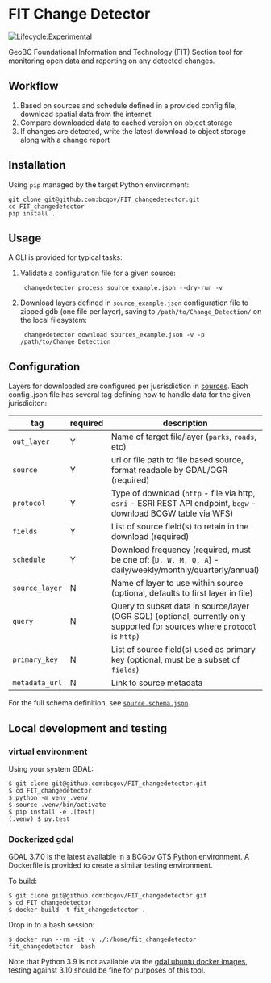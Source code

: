 # FIT Change Detector 

[![Lifecycle:Experimental](https://img.shields.io/badge/Lifecycle-Experimental-339999)](https://github.com/bcgov/repomountie/blob/master/doc/lifecycle-badges.md)

GeoBC Foundational Information and Technology (FIT) Section tool for monitoring open data and reporting on any detected changes.

## Workflow

1. Based on sources and schedule defined in a provided config file, download spatial data from the internet
2. Compare downloaded data to cached version on object storage
3. If changes are detected, write the latest download to object storage along with a change report


## Installation

Using `pip` managed by the target Python environment:

	git clone git@github.com:bcgov/FIT_changedetector.git
	cd FIT_changedetector
	pip install .


## Usage

A CLI is provided for typical tasks:

1. Validate a configuration file for a given source:
	
		changedetector process source_example.json --dry-run -v

2. Download layers defined in `source_example.json` configuration file to zipped gdb (one file per layer),
   saving to `/path/to/Change_Detection/` on the local filesystem:

		changedetector download sources_example.json -v -p /path/to/Change_Detection


## Configuration

Layers for downloaded are configured per jusrisdiction in [sources](sources). 
Each config .json file has several tag defining how to handle data for the given jurisdiciton:

| tag            | required              | description                                                                          |
|----------------| --------------------- |--------------------------------------------------------------------------------------|
| `out_layer`    |  Y                    | Name of target file/layer (`parks`, `roads`, etc)                                    |
| `source`       |  Y                    | url or file path to file based source, format readable by GDAL/OGR (required)        |
| `protocol`     |  Y                    | Type of download (`http` - file via http, `esri` - ESRI REST API endpoint, `bcgw` - download BCGW table via WFS)          |
| `fields`       |  Y                    | List of source field(s) to retain in the download (required)                         |
| `schedule   `  |  Y                    | Download frequency (required, must be one of: [`D, W, M, Q, A`] - daily/weekly/monthly/quarterly/annual) |
| `source_layer` |  N                    | Name of layer to use within source (optional, defaults to first layer in file)       |
| `query`        |  N                    | Query to subset data in source/layer (OGR SQL) (optional, currently only supported for sources where `protocol` is `http`) | 
| `primary_key`  |  N                    | List of source field(s) used as primary key (optional, must be a subset of `fields`) |
| `metadata_url` |  N                    | Link to source metadata                                                    |


For the full schema definition, see [`source.schema.json`](source.schema.json).

## Local development and testing

### virtual environment

Using your system GDAL:

	$ git clone git@github.com:bcgov/FIT_changedetector.git
	$ cd FIT_changedetector
	$ python -m venv .venv
	$ source .venv/bin/activate
	$ pip install -e .[test]
	(.venv) $ py.test

### Dockerized gdal

GDAL 3.7.0 is the latest available in a BCGov GTS Python environment.
A Dockerfile is provided to create a similar testing environment.

To build:

	$ git clone git@github.com:bcgov/FIT_changedetector.git
	$ cd FIT_changedetector
	$ docker build -t fit_changedetector .

Drop in to a bash session:

	$ docker run --rm -it -v ./:/home/fit_changedetector fit_changedetector  bash

Note that Python 3.9 is not available via the [gdal ubuntu docker images](https://github.com/OSGeo/gdal/tree/master/docker#small-ghcrioosgeogdalubuntu-small-latest), testing against 3.10 should be fine for purposes of this tool.